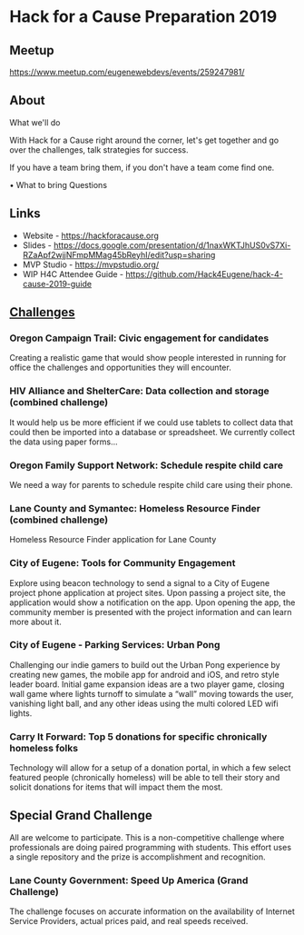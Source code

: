 # Hack for a Cause Preparation 2019

## Meetup

https://www.meetup.com/eugenewebdevs/events/259247981/

## About 

What we'll do

With Hack for a Cause right around the corner, let's get together and go over the challenges, talk strategies for success.

If you have a team bring them, if you don't have a team come find one.

• What to bring
Questions

## Links

* Website - https://hackforacause.org
* Slides - https://docs.google.com/presentation/d/1naxWKTJhUS0vS7Xi-RZaApf2wjjNFmpMMag45bReyhI/edit?usp=sharing
* MVP Studio - https://mvpstudio.org/
* WIP H4C Attendee Guide - https://github.com/Hack4Eugene/hack-4-cause-2019-guide

## [Challenges](https://hackforacause.org/challenges-2019)

### Oregon Campaign Trail: Civic engagement for candidates

Creating a realistic game that would show people interested in running for office the challenges and opportunities they will encounter.

### HIV Alliance and ShelterCare: Data collection and storage (combined challenge)

It would help us be more efficient if we could use tablets to collect data that could then be imported into a database or spreadsheet. We currently collect the data using paper forms...

### Oregon Family Support Network: Schedule respite child care

We need a way for parents to schedule respite child care using their phone.

### Lane County and Symantec: Homeless Resource Finder (combined challenge)

Homeless Resource Finder application for Lane County

### City of Eugene: Tools for Community Engagement

Explore using beacon technology to send a signal to a City of Eugene project phone application at project sites. Upon passing a project site, the application would show a notification on the app. Upon opening the app, the community member is presented with the project information and can learn more about it.


### City of Eugene - Parking Services: Urban Pong

Challenging our indie gamers to build out the Urban Pong experience by creating new games, the mobile app for android and iOS, and retro style leader board. Initial game expansion ideas are a two player game, closing wall game where lights turnoff to simulate a “wall” moving towards the user, vanishing light ball, and any other ideas using the multi colored LED wifi lights.

### Carry It Forward: Top 5 donations for specific chronically homeless folks

Technology will allow for a setup of a donation portal, in which a few select featured people (chronically homeless) will be able to tell their story and solicit donations for items that will impact them the most.

## Special Grand Challenge
All are welcome to participate. This is a non-competitive challenge where professionals are doing paired programming with students. This effort uses a single repository and the prize is accomplishment and recognition.

### Lane County Government: Speed Up America (Grand Challenge)
The challenge focuses on accurate information on the availability of Internet Service Providers, actual prices paid, and real speeds received.


